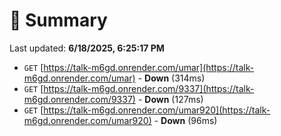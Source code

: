 # 📖 Summary
Last updated: **6/18/2025, 6:25:17 PM**

- `GET` [https://talk-m6gd.onrender.com/umar](https://talk-m6gd.onrender.com/umar) - **Down** (314ms)
- `GET` [https://talk-m6gd.onrender.com/9337](https://talk-m6gd.onrender.com/9337) - **Down** (127ms)
- `GET` [https://talk-m6gd.onrender.com/umar920](https://talk-m6gd.onrender.com/umar920) - **Down** (96ms)
